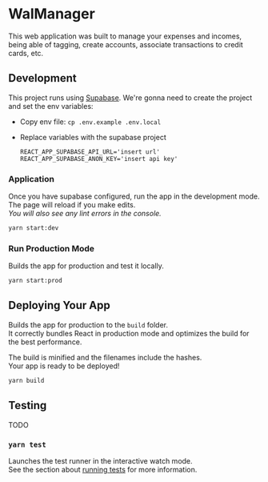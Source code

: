 # WalManager

This web application was built to manage your expenses and incomes, being able of tagging, create accounts, associate transactions to credit cards, etc.

## Development

This project runs using [Supabase](https://supabase.io/). We're gonna need to create the project and set the env variables:

- Copy env file: `cp .env.example .env.local`
- Replace variables with the supabase project

  ```
  REACT_APP_SUPABASE_API_URL='insert url'
  REACT_APP_SUPABASE_ANON_KEY='insert api key'
  ```

### Application

Once you have supabase configured, run the app in the development mode.
The page will reload if you make edits.\
_You will also see any lint errors in the console._

```bash
yarn start:dev
```

### Run Production Mode

Builds the app for production and test it locally.

```bash
yarn start:prod
```

## Deploying Your App

Builds the app for production to the `build` folder.\
It correctly bundles React in production mode and optimizes the build for the best performance.

The build is minified and the filenames include the hashes.\
Your app is ready to be deployed!

```bash
yarn build
```

## Testing

TODO

### `yarn test`

Launches the test runner in the interactive watch mode.\
See the section about [running tests](https://facebook.github.io/create-react-app/docs/running-tests) for more information.
